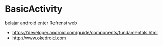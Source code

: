 # BasicActivity
belajar android
enter Refrensi web

* https://developer.android.com/guide/components/fundamentals.html
* http://www.okedroid.com
